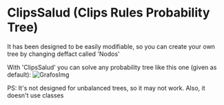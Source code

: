 # ClipsSalud (Clips Rules Probability Tree)

It has been designed to be easily modifiable, so you can create your own tree by changing deffact called 'Nodos'

With 'ClipsSalud' you can solve any probability tree like this one (given as default):
![GrafosImg](https://user-images.githubusercontent.com/62800196/182107198-26b77ac5-d1a2-4ec0-b5d8-d8eac408ed64.gif)

PS: It's not designed for unbalanced trees, so it may not work. Also, it doesn't use classes



